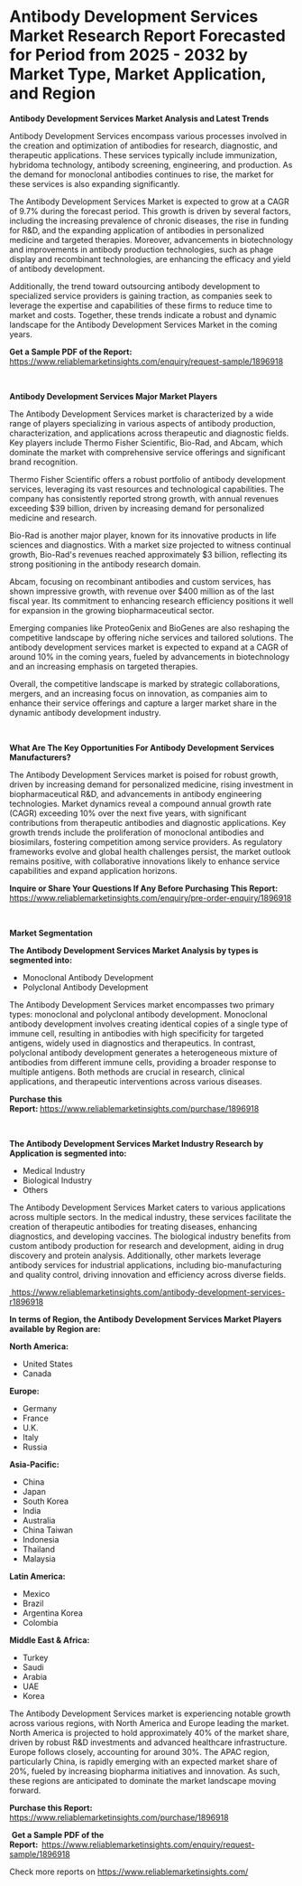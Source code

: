 <p><h1>Antibody Development Services Market Research Report Forecasted for Period from 2025 -  2032 by Market Type, Market Application, and Region</h1></p><p><strong>Antibody Development Services Market Analysis and Latest Trends</strong></p>
<p><p>Antibody Development Services encompass various processes involved in the creation and optimization of antibodies for research, diagnostic, and therapeutic applications. These services typically include immunization, hybridoma technology, antibody screening, engineering, and production. As the demand for monoclonal antibodies continues to rise, the market for these services is also expanding significantly.</p><p>The Antibody Development Services Market is expected to grow at a CAGR of 9.7% during the forecast period. This growth is driven by several factors, including the increasing prevalence of chronic diseases, the rise in funding for R&D, and the expanding application of antibodies in personalized medicine and targeted therapies. Moreover, advancements in biotechnology and improvements in antibody production technologies, such as phage display and recombinant technologies, are enhancing the efficacy and yield of antibody development. </p><p>Additionally, the trend toward outsourcing antibody development to specialized service providers is gaining traction, as companies seek to leverage the expertise and capabilities of these firms to reduce time to market and costs. Together, these trends indicate a robust and dynamic landscape for the Antibody Development Services Market in the coming years.</p></p>
<p><strong>Get a Sample PDF of the Report:&nbsp;</strong> <a href="https://www.reliablemarketinsights.com/enquiry/request-sample/1896918?utm_campaign=2209&utm_medium=2&utm_source=Github&utm_content=ia&utm_term=03032025&utm_id=antibody-development-services">https://www.reliablemarketinsights.com/enquiry/request-sample/1896918</a></p>
<p>&nbsp;</p>
<p><strong>Antibody Development Services Major Market Players</strong></p>
<p><p>The Antibody Development Services market is characterized by a wide range of players specializing in various aspects of antibody production, characterization, and applications across therapeutic and diagnostic fields. Key players include Thermo Fisher Scientific, Bio-Rad, and Abcam, which dominate the market with comprehensive service offerings and significant brand recognition.</p><p>Thermo Fisher Scientific offers a robust portfolio of antibody development services, leveraging its vast resources and technological capabilities. The company has consistently reported strong growth, with annual revenues exceeding $39 billion, driven by increasing demand for personalized medicine and research.</p><p>Bio-Rad is another major player, known for its innovative products in life sciences and diagnostics. With a market size projected to witness continual growth, Bio-Rad's revenues reached approximately $3 billion, reflecting its strong positioning in the antibody research domain.</p><p>Abcam, focusing on recombinant antibodies and custom services, has shown impressive growth, with revenue over $400 million as of the last fiscal year. Its commitment to enhancing research efficiency positions it well for expansion in the growing biopharmaceutical sector.</p><p>Emerging companies like ProteoGenix and BioGenes are also reshaping the competitive landscape by offering niche services and tailored solutions. The antibody development services market is expected to expand at a CAGR of around 10% in the coming years, fueled by advancements in biotechnology and an increasing emphasis on targeted therapies.</p><p>Overall, the competitive landscape is marked by strategic collaborations, mergers, and an increasing focus on innovation, as companies aim to enhance their service offerings and capture a larger market share in the dynamic antibody development industry.</p></p>
<p>&nbsp;</p>
<p><strong>What Are The Key Opportunities For Antibody Development Services Manufacturers?</strong></p>
<p><p>The Antibody Development Services market is poised for robust growth, driven by increasing demand for personalized medicine, rising investment in biopharmaceutical R&D, and advancements in antibody engineering technologies. Market dynamics reveal a compound annual growth rate (CAGR) exceeding 10% over the next five years, with significant contributions from therapeutic antibodies and diagnostic applications. Key growth trends include the proliferation of monoclonal antibodies and biosimilars, fostering competition among service providers. As regulatory frameworks evolve and global health challenges persist, the market outlook remains positive, with collaborative innovations likely to enhance service capabilities and expand application horizons.</p></p>
<p><strong>Inquire or Share Your Questions If Any Before Purchasing This Report:</strong> <a href="https://www.reliablemarketinsights.com/enquiry/pre-order-enquiry/1896918?utm_campaign=2209&utm_medium=2&utm_source=Github&utm_content=ia&utm_term=03032025&utm_id=antibody-development-services">https://www.reliablemarketinsights.com/enquiry/pre-order-enquiry/1896918</a></p>
<p>&nbsp;</p>
<p><strong>Market Segmentation</strong></p>
<p><strong>The Antibody Development Services Market Analysis by types is segmented into:</strong></p>
<p><ul><li>Monoclonal Antibody Development</li><li>Polyclonal Antibody Development</li></ul></p>
<p><p>The Antibody Development Services market encompasses two primary types: monoclonal and polyclonal antibody development. Monoclonal antibody development involves creating identical copies of a single type of immune cell, resulting in antibodies with high specificity for targeted antigens, widely used in diagnostics and therapeutics. In contrast, polyclonal antibody development generates a heterogeneous mixture of antibodies from different immune cells, providing a broader response to multiple antigens. Both methods are crucial in research, clinical applications, and therapeutic interventions across various diseases.</p></p>
<p><strong>Purchase this Report:&nbsp;</strong><a href="https://www.reliablemarketinsights.com/purchase/1896918?utm_campaign=2209&utm_medium=2&utm_source=Github&utm_content=ia&utm_term=03032025&utm_id=antibody-development-services">https://www.reliablemarketinsights.com/purchase/1896918</a></p>
<p>&nbsp;</p>
<p><strong>The Antibody Development Services Market Industry Research by Application is segmented into:</strong></p>
<p><ul><li>Medical Industry</li><li>Biological Industry</li><li>Others</li></ul></p>
<p><p>The Antibody Development Services Market caters to various applications across multiple sectors. In the medical industry, these services facilitate the creation of therapeutic antibodies for treating diseases, enhancing diagnostics, and developing vaccines. The biological industry benefits from custom antibody production for research and development, aiding in drug discovery and protein analysis. Additionally, other markets leverage antibody services for industrial applications, including bio-manufacturing and quality control, driving innovation and efficiency across diverse fields.</p></p>
<p><a href="https://www.reliablemarketinsights.com/antibody-development-services-r1896918?utm_campaign=2209&utm_medium=2&utm_source=Github&utm_content=ia&utm_term=03032025&utm_id=antibody-development-services">&nbsp;https://www.reliablemarketinsights.com/antibody-development-services-r1896918</a></p>
<p><strong>In terms of Region, the Antibody Development Services Market Players available by Region are:</strong></p>
<p>
    <p> <strong> North America: </strong>
        <ul>
            <li>United States</li>
            <li>Canada</li>
        </ul>
        </p> 
    <p> <strong> Europe: </strong>
        <ul>
            <li>Germany</li>
            <li>France</li>
            <li>U.K.</li>
            <li>Italy</li>
            <li>Russia</li>
        </ul>
        </p> 
    <p> <strong> Asia-Pacific: </strong>
        <ul>
            <li>China</li>
            <li>Japan</li>
            <li>South Korea</li>
            <li>India</li>
            <li>Australia</li>
            <li>China Taiwan</li>
            <li>Indonesia</li>
            <li>Thailand</li>
            <li>Malaysia</li>
        </ul>
        </p> 
    <p> <strong> Latin America: </strong>
        <ul>
            <li>Mexico</li>
            <li>Brazil</li>
            <li>Argentina Korea</li>
            <li>Colombia</li>
        </ul>
        </p> 
    <p> <strong> Middle East & Africa: </strong>
        <ul>
            <li>Turkey</li>
            <li>Saudi</li>
            <li>Arabia</li>
            <li>UAE</li>
            <li>Korea</li>
        </ul>
    </p>
    </p>
<p><p>The Antibody Development Services market is experiencing notable growth across various regions, with North America and Europe leading the market. North America is projected to hold approximately 40% of the market share, driven by robust R&D investments and advanced healthcare infrastructure. Europe follows closely, accounting for around 30%. The APAC region, particularly China, is rapidly emerging with an expected market share of 20%, fueled by increasing biopharma initiatives and innovation. As such, these regions are anticipated to dominate the market landscape moving forward.</p></p>
<p><strong>Purchase this Report: </strong><a href="https://www.reliablemarketinsights.com/purchase/1896918?utm_campaign=2209&utm_medium=2&utm_source=Github&utm_content=ia&utm_term=03032025&utm_id=antibody-development-services">https://www.reliablemarketinsights.com/purchase/1896918</a></p>
<p>&nbsp;<strong>Get a Sample PDF of the Report:&nbsp;&nbsp;</strong><a href="https://www.reliablemarketinsights.com/enquiry/request-sample/1896918?utm_campaign=2209&utm_medium=2&utm_source=Github&utm_content=ia&utm_term=03032025&utm_id=antibody-development-services">https://www.reliablemarketinsights.com/enquiry/request-sample/1896918</a></p>
<p><strong></strong></p>
<p>Check more reports on <a href="https://www.reliablemarketinsights.com/?utm_campaign=2209&utm_medium=2&utm_source=Github&utm_content=ia&utm_term=03032025&utm_id=antibody-development-services">https://www.reliablemarketinsights.com/</a></p>